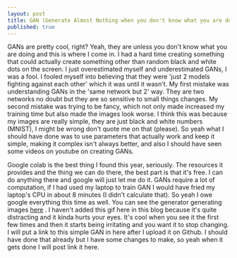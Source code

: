 ```yaml
---
layout: post
title: GAN (Generate Almost Nothing when you don't know what you are doing)
published: true
---
```


GANs are pretty cool, right? Yeah, they are unless you don't know what you are doing and this is where I come in. I had a hard time creating something that could actually create something other than random black and white dots on the screen. I just overestimated myself and underestimated GANs, I was a fool. I fooled myself into believing that they were 'just 2 models fighting against each other' which it was until it wasn't. My first mistake was understanding GANs in the 'same network but 2' way. They are two networks no doubt but they are so sensitive to small things changes. My second mistake was trying to be fancy, which not only made increased my training time but also made the images look worse. I think this was because my images are really simple, they are just black and white numbers (MNIST), I might be wrong don't quote me on that (please). So yeah what I should have done was to use parameters that actually work and keep it simple, making it complex isn't always better, and also I should have seen some videos on youtube on creating GANs.

Google colab is the best thing I found this year, seriously. The resources it provides and the thing we can do there, the best part is that it's free. I can do anything there and google will just let me do it. GANs require a lot of computation, if I had used my laptop to train GAN I would have fried my laptop's CPU in about 8 minutes (I didn't calculate that). So yeah I owe google everything this time as well. You can see the generator generating images <a href = 'https://imgur.com/a/kc7NOmz' target='_blank'>here</a> . I haven't added this gif here in this blog because it's quite distracting and it kinda hurts your eyes. It's cool when you see it the first few times and then it starts being irritating and you want it to stop changing. I will put a link to this simple GAN in here after I upload it on Github. I should have done that already but I have some changes to make, so yeah when it gets done I will post link it here.
